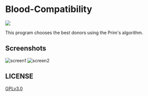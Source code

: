 # Blood-Compatibility
![](https://img.shields.io/badge/python-3476AB?style=for-the-badge&logo=python&logoColor=white&labelColor=101010)

This program chooses the best donors using the Prim's algorithm.

## Screenshots
![screen1](https://i.imgur.com/EbZongU.png "Graph")
![screen2](https://i.imgur.com/MXiE3Bc.png "Results")

## LICENSE
[GPLv3.0](LICENSE)
